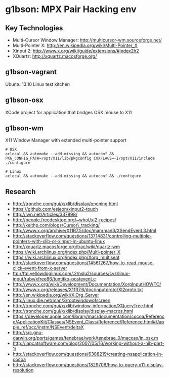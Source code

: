 # g1bson: MPX Pair Hacking env

## Key Technologies

  * Multi-Cursor Window Manager: http://multicursor-wm.sourceforge.net/
  * Multi-Pointer X: http://en.wikipedia.org/wiki/Multi-Pointer_X
  * Xinput 2: http://www.x.org/wiki/guide/extensions/#index2h2
  * XQuartz: http://xquartz.macosforge.org/

## g1bson-vagrant

Ubuntu 13.10 Linux test kitchen 

## g1bson-osx

XCode project for application that bridges OSX mouse to X11

## g1bson-wm

X11 Window Manager with extended multi-pointer support

    # OSX
    aclocal && automake --add-missing && autoconf && PKG_CONFIG_PATH=/opt/X11/lib/pkgconfig CXXFLAGS=-I/opt/X11/include ./configure

    # Linux
    aclocal && automake --add-missing && autoconf && ./configure

## Research

  * http://tronche.com/gui/x/xlib/display/opening.html
  * https://github.com/esjeon/xinput2-touch
  * http://lwn.net/Articles/337898/
  * http://people.freedesktop.org/~whot/xi2-recipes/
  * http://keithp.com/blogs/Cursor\_tracking/
  * http://www.x.org/archive/X11R7.5/doc/man/man3/XSendEvent.3.html
  * http://stackoverflow.com/questions/13714831/controlling-multiple-pointers-with-xlib-or-xinput-in-ubuntu-linux
  * http://xquartz.macosforge.org/trac/wiki/quartz-wm
  * https://wiki.archlinux.org/index.php/Multi-pointer_X
  * https://wiki.archlinux.org/index.php/Xorg_multiseat
  * http://stackoverflow.com/questions/14561267/how-to-read-mouse-click-event-from-x-server
  * ftp://ftp.yellowdoglinux.com/.2/nslu2/sources/cvs/linux-input/ruby/xfree86/tuntitko-postevent.c
  * http://www.x.org/wiki/Development/Documentation/XorgInputHOWTO/
  * http://www.x.org/releases/X11R7.6/doc/inputproto/XI2proto.txt
  * http://en.wikipedia.org/wiki/X.Org_Server
  * http://linux.die.net/man/3/rootwindowofscreen
  * http://tronche.com/gui/x/xlib/window-information/XQueryTree.html
  * http://tronche.com/gui/x/xlib/display/display-macros.html
  * https://developer.apple.com/library/mac/documentation/cocoa/Reference/ApplicationKit/Classes/NSEvent_Class/Reference/Reference.html#//apple_ref/occ/instm/NSEvent/deltaX
  * http://src.gnu-darwin.org/ports/games/tenebrae/work/tenebrae_0/macosx/in_osx.m
  * http://lapcatsoftware.com/blog/2007/05/16/working-without-a-nib-part-1/
  * http://stackoverflow.com/questions/6388219/creating-nsapplication-in-cocoa
  * http://stackoverflow.com/questions/1829706/how-to-query-x11-display-resolution

